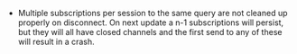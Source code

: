 - Multiple subscriptions per session to the same query are not cleaned up properly on disconnect. On next update a n-1 subscriptions will persist, but they will all have closed channels and the first send to any of these will result in a crash.
